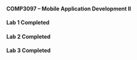 #### COMP3097 – Mobile Application Development II

#### Lab 1 Completed

#### Lab 2 Completed

#### Lab 3 Completed
